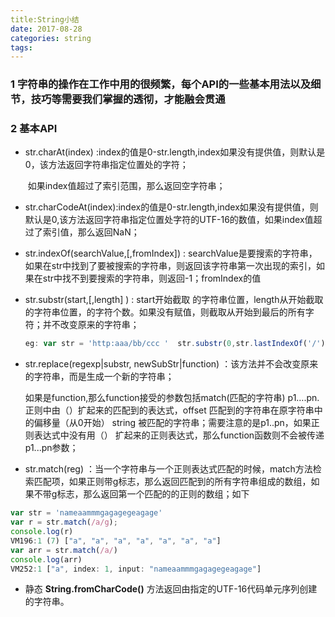 ```yaml
---
title:String小结
date: 2017-08-28
categories: string
tags: 
---
```


### 1 字符串的操作在工作中用的很频繁，每个API的一些基本用法以及细节，技巧等需要我们掌握的透彻，才能融会贯通

### 2 基本API

* str.charAt(index) :index的值是0-str.length,index如果没有提供值，则默认是0，该方法返回字符串指定位置处的字符；

  ​	如果index值超过了索引范围，那么返回空字符串；

* str.charCodeAt(index):index的值是0-str.length,index如果没有提供值，则默认是0,该方法返回字符串指定位置处字符的UTF-16的数值，如果index值超过了索引值，那么返回NaN；

* str.indexOf(searchValue,[,fromIndex]) : searchValue是要搜索的字符串，如果在str中找到了要被搜索的字符串，则返回该字符串第一次出现的索引，如果在str中找不到要搜索的字符串，则返回-1；fromIndex的值

* str.substr(start,[,length] ) : start开始截取 的字符串位置，length从开始截取的字符串位置，的字符个数。如果没有赋值，则截取从开始到最后的所有字符；并不改变原来的字符串；

  ```javascript
  eg: var str = 'http:aaa/bb/ccc '  str.substr(0,str.lastIndexOf('/'))  // http:aaa/bb
  ```

* str.replace(regexp|substr, newSubStr|function) ：该方法并不会改变原来的字符串，而是生成一个新的字符串；

  如果是function,那么function接受的参数包括match(匹配的字符串) p1….pn. 正则中由（）扩起来的匹配到的表达式，offset 匹配到的字符串在原字符串中的偏移量（从0开始） string 被匹配的字符串；需要注意的是p1..pn，如果正则表达式中没有用（） 扩起来的正则表达式，那么function函数则不会被传递p1...pn参数；

* str.match(reg)  ：当一个字符串与一个正则表达式匹配的时候，match方法检索匹配项，如果正则带g标志，那么返回匹配到的所有字符串组成的数组，如果不带g标志，那么返回第一个匹配的的正则的数组；如下

```javascript
var str = 'nameaammmgagagegeagage'
var r = str.match(/a/g);
console.log(r)
VM196:1 (7) ["a", "a", "a", "a", "a", "a", "a"]
var arr = str.match(/a/)
console.log(arr)
VM252:1 ["a", index: 1, input: "nameaammmgagagegeagage"]
```

* 静态 **String.fromCharCode()** 方法返回由指定的UTF-16代码单元序列创建的字符串。